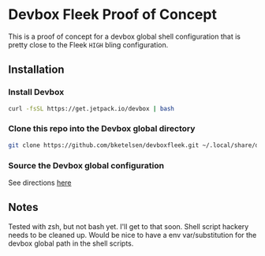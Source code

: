# Devbox Fleek Proof of Concept

This is a proof of concept for a devbox global shell configuration that is pretty close to the Fleek `HIGH` bling configuration.

## Installation

### Install Devbox

```bash
curl -fsSL https://get.jetpack.io/devbox | bash
```

### Clone this repo into the Devbox global directory

```bash
git clone https://github.com/bketelsen/devboxfleek.git ~/.local/share/devbox/global/default
```

### Source the Devbox global configuration

See directions [here][def]

[def]: https://www.jetpack.io/devbox/docs/devbox_global/#add-global-packages-to-your-current-host-shell

## Notes

Tested with zsh, but not bash yet.  I'll get to that soon.
Shell script hackery needs to be cleaned up. Would be nice to have a env var/substitution for the devbox global path in the shell scripts.